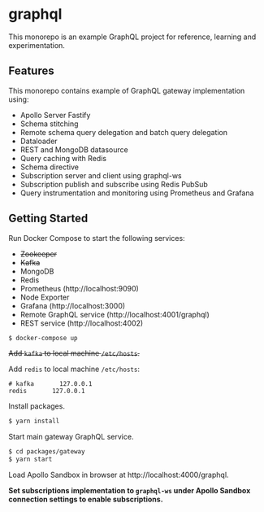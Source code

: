 # graphql

This monorepo is an example GraphQL project for reference, learning and experimentation.

## Features

This monorepo contains example of GraphQL gateway implementation using:
- Apollo Server Fastify
- Schema stitching
- Remote schema query delegation and batch query delegation
- Dataloader
- REST and MongoDB datasource
- Query caching with Redis
- Schema directive
- Subscription server and client using graphql-ws
- Subscription publish and subscribe using Redis PubSub
- Query instrumentation and monitoring using Prometheus and Grafana

## Getting Started

Run Docker Compose to start the following services:
- ~~Zookeeper~~
- ~~Kafka~~
- MongoDB
- Redis
- Prometheus (http://localhost:9090)
- Node Exporter
- Grafana (http://localhost:3000)
- Remote GraphQL service (http://localhost:4001/graphql)
- REST service (http://localhost:4002)

```sh
$ docker-compose up
```

~~Add `kafka` to local machine `/etc/hosts`.~~

Add `redis` to local machine `/etc/hosts`:

```
# kafka       127.0.0.1
redis       127.0.0.1
```

Install packages.

```sh
$ yarn install
```

Start main gateway GraphQL service.

```sh
$ cd packages/gateway
$ yarn start
```

Load Apollo Sandbox in browser at http://localhost:4000/graphql.

**Set subscriptions implementation to `graphql-ws` under Apollo Sandbox connection settings to enable subscriptions.**
